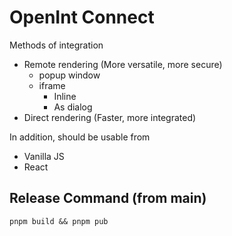 # OpenInt Connect

Methods of integration

- Remote rendering (More versatile, more secure)
  - popup window
  - iframe
    - Inline
    - As dialog
- Direct rendering (Faster, more integrated)

In addition, should be usable from

- Vanilla JS
- React

## Release Command (from main)

```
pnpm build && pnpm pub
```
